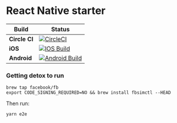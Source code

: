 # React Native starter
| **Build**  | **Status**  |
|---|---|
| **Circle CI**  | [![CircleCI](https://circleci.com/gh/rangle/react-native-starter/tree/dev.svg?style=svg)](https://circleci.com/gh/rangle/react-native-starter/tree/dev)  |
| **iOS**  | [![IOS Build](https://dashboard.buddybuild.com/api/statusImage?appID=5911ec83fa14870001a3c3ce&branch=dev&build=latest)](https://dashboard.buddybuild.com/apps/5911ec83fa14870001a3c3ce/build/latest?branch=dev) |
| **Android**  | [![Android Build](https://dashboard.buddybuild.com/api/statusImage?appID=5911ee89fbf04f00014c0874&branch=dev&build=latest)](https://dashboard.buddybuild.com/apps/5911ee89fbf04f00014c0874/build/latest?branch=dev)|

### Getting detox to run
```
brew tap facebook/fb
export CODE_SIGNING_REQUIRED=NO && brew install fbsimctl --HEAD
```
Then run:
```
yarn e2e
```

